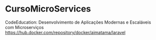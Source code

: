 # CursoMicroServices
CodeEducation: Desenvolvimento de Aplicações Modernas e Escaláveis com Microserviços
https://hub.docker.com/repository/docker/aimatama/laravel
